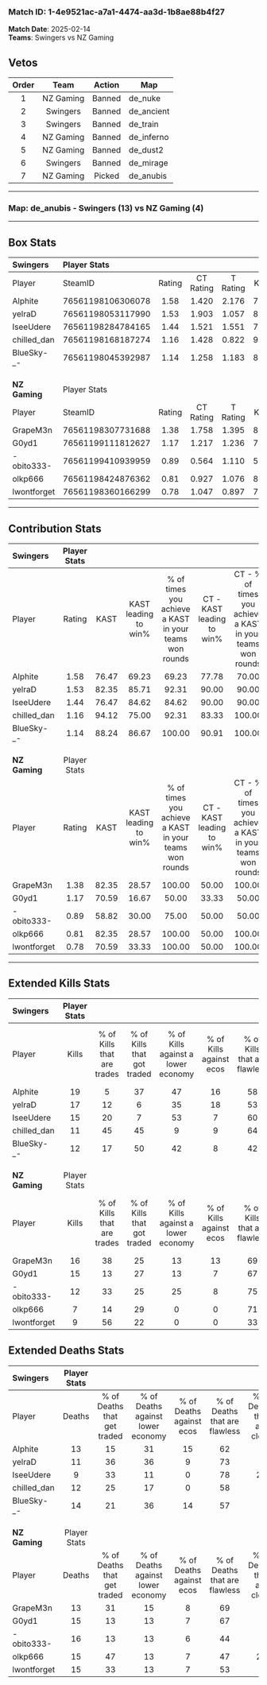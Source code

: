 ### Match ID: 1-4e9521ac-a7a1-4474-aa3d-1b8ae88b4f27  
**Match Date**: 2025-02-14  
**Teams**: Swingers vs NZ Gaming  

## Vetos  

| Order | Team | Action | Map |
| :---: | :--: | :----: | --- |
| 1 | NZ Gaming | Banned | de_nuke |
| 2 | Swingers | Banned | de_ancient |
| 3 | Swingers | Banned | de_train |
| 4 | NZ Gaming | Banned | de_inferno |
| 5 | NZ Gaming | Banned | de_dust2 |
| 6 | Swingers | Banned | de_mirage |
| 7 | NZ Gaming | Picked | de_anubis |

---  

### **Map**: de_anubis - Swingers (13) vs NZ Gaming (4)  
---  

## Box Stats  

| **Swingers**  | Player Stats      |        |           |          |       |       |       |         |        |      |     |
| :- | :- | :-: | :-: | :-: | :-: | :-: | :-: | :-: | :-: | :-: | :-: |
| Player        | SteamID           | Rating | CT Rating | T Rating | KAST  |  ADR  | Kills | Assists | Deaths | K/D  | HS% |
| Alphite       | 76561198106306078 |  1.58  |   1.420   |  2.176   | 76.47 | 118.5 |  19   |    3    |   13   | 1.46 | 73  |
| yelraD        | 76561198053117990 |  1.53  |   1.903   |  1.057   | 82.35 | 97.3  |  17   |    6    |   11   | 1.55 | 41  |
| IseeUdere     | 76561198284784165 |  1.44  |   1.521   |  1.551   | 76.47 | 95.8  |  15   |    5    |   9    | 1.67 | 60  |
| chilled_dan   | 76561198168187274 |  1.16  |   1.428   |  0.822   | 94.12 | 62.7  |  11   |    4    |   12   | 0.92 | 63  |
| BlueSky-_-    | 76561198045392987 |  1.14  |   1.258   |  1.183   | 88.24 | 75.2  |  12   |    4    |   14   | 0.86 | 33  |
|               |                   |        |           |          |       |       |       |         |        |      |     |
|               |                   |        |           |          |       |       |       |         |        |      |     |
|               |                   |        |           |          |       |       |       |         |        |      |     |
| **NZ Gaming** | Player Stats      |        |           |          |       |       |       |         |        |      |     |
| Player        | SteamID           | Rating | CT Rating | T Rating | KAST  |  ADR  | Kills | Assists | Deaths | K/D  | HS% |
| GrapeM3n      | 76561198307731688 |  1.38  |   1.758   |  1.395   | 82.35 | 86.9  |  16   |    5    |   13   | 1.23 | 43  |
| G0yd1         | 76561199111812627 |  1.17  |   1.217   |  1.236   | 70.59 | 89.7  |  15   |    2    |   15   | 1.00 | 73  |
| -obito333-    | 76561199410939959 |  0.89  |   0.564   |  1.110   | 58.82 | 84.2  |  12   |    3    |   16   | 0.75 | 66  |
| olkp666       | 76561198424876362 |  0.81  |   0.927   |  1.076   | 82.35 | 68.0  |   7   |    8    |   15   | 0.47 | 57  |
| lwontforget   | 76561198360166299 |  0.78  |   1.047   |  0.897   | 70.59 | 61.5  |   9   |    4    |   15   | 0.60 | 33  |
---  

## Contribution Stats  

| **Swingers**  | Player Stats |       |                      |                                                        |                           |                                                             |                          |                                                            |
| :- | :-: | :-: | :-: | :-: | :-: | :-: | :-: | :-: |
| Player        |    Rating    | KAST  | KAST leading to win% | % of times you achieve a KAST in your teams won rounds | CT - KAST leading to win% | CT - % of times you achieve a KAST in your teams won rounds | T - KAST leading to win% | T - % of times you achieve a KAST in your teams won rounds |
| Alphite       |     1.58     | 76.47 |        69.23         |                         69.23                          |           77.78           |                            70.00                            |          50.00           |                           66.67                            |
| yelraD        |     1.53     | 82.35 |        85.71         |                         92.31                          |           90.00           |                            90.00                            |          75.00           |                           100.00                           |
| IseeUdere     |     1.44     | 76.47 |        84.62         |                         84.62                          |           90.00           |                            90.00                            |          66.67           |                           66.67                            |
| chilled_dan   |     1.16     | 94.12 |        75.00         |                         92.31                          |           83.33           |                           100.00                            |          50.00           |                           66.67                            |
| BlueSky-_-    |     1.14     | 88.24 |        86.67         |                         100.00                         |           90.91           |                           100.00                            |          75.00           |                           100.00                           |
|               |              |       |                      |                                                        |                           |                                                             |                          |                                                            |
|               |              |       |                      |                                                        |                           |                                                             |                          |                                                            |
|               |              |       |                      |                                                        |                           |                                                             |                          |                                                            |
| **NZ Gaming** | Player Stats |       |                      |                                                        |                           |                                                             |                          |                                                            |
| Player        |    Rating    | KAST  | KAST leading to win% | % of times you achieve a KAST in your teams won rounds | CT - KAST leading to win% | CT - % of times you achieve a KAST in your teams won rounds | T - KAST leading to win% | T - % of times you achieve a KAST in your teams won rounds |
| GrapeM3n      |     1.38     | 82.35 |        28.57         |                         100.00                         |           50.00           |                           100.00                            |          20.00           |                           100.00                           |
| G0yd1         |     1.17     | 70.59 |        16.67         |                         50.00                          |           33.33           |                            50.00                            |          11.11           |                           50.00                            |
| -obito333-    |     0.89     | 58.82 |        30.00         |                         75.00                          |           50.00           |                            50.00                            |          25.00           |                           100.00                           |
| olkp666       |     0.81     | 82.35 |        28.57         |                         100.00                         |           50.00           |                           100.00                            |          20.00           |                           100.00                           |
| lwontforget   |     0.78     | 70.59 |        33.33         |                         100.00                         |           50.00           |                           100.00                            |          25.00           |                           100.00                           |
---  

## Extended Kills Stats  

| **Swingers**  | Player Stats |                            |                            |                                    |                         |                              |                                 |                                       |                    |           |
| :- | :-: | :-: | :-: | :-: | :-: | :-: | :-: | :-: | :-: | :-: |
| Player        |    Kills     | % of Kills that are trades | % of Kills that got traded | % of Kills against a lower economy | % of Kills against ecos | % of Kills that are flawless | % of Kills that are close duels | % of Kills that are assisted by flash | Pistol Round Kills | AWP Kills |
| Alphite       |      19      |             5              |             37             |                 47                 |           16            |              58              |                5                |                   5                   |         0          |     3     |
| yelraD        |      17      |             12             |             6              |                 35                 |           18            |              53              |               12                |                   6                   |         0          |     0     |
| IseeUdere     |      15      |             20             |             7              |                 53                 |            7            |              60              |               13                |                   0                   |         3          |     0     |
| chilled_dan   |      11      |             45             |             45             |                 9                  |            9            |              64              |                0                |                   0                   |         0          |     3     |
| BlueSky-_-    |      12      |             17             |             50             |                 42                 |            8            |              42              |                8                |                   0                   |         0          |     0     |
|               |              |                            |                            |                                    |                         |                              |                                 |                                       |                    |           |
|               |              |                            |                            |                                    |                         |                              |                                 |                                       |                    |           |
|               |              |                            |                            |                                    |                         |                              |                                 |                                       |                    |           |
| **NZ Gaming** | Player Stats |                            |                            |                                    |                         |                              |                                 |                                       |                    |           |
| Player        |    Kills     | % of Kills that are trades | % of Kills that got traded | % of Kills against a lower economy | % of Kills against ecos | % of Kills that are flawless | % of Kills that are close duels | % of Kills that are assisted by flash | Pistol Round Kills | AWP Kills |
| GrapeM3n      |      16      |             38             |             25             |                 13                 |           13            |              69              |                6                |                   6                   |         0          |     2     |
| G0yd1         |      15      |             13             |             27             |                 13                 |            7            |              67              |                7                |                   0                   |         0          |     2     |
| -obito333-    |      12      |             33             |             25             |                 25                 |            8            |              75              |                0                |                   0                   |         0          |     1     |
| olkp666       |      7       |             14             |             29             |                 0                  |            0            |              71              |               29                |                   0                   |         0          |     3     |
| lwontforget   |      9       |             56             |             22             |                 0                  |            0            |              33              |                0                |                   0                   |         0          |     1     |
## Extended Deaths Stats  

| **Swingers**  | Player Stats |                             |                                   |                          |                               |                            |                           |               |
| :- | :-: | :-: | :-: | :-: | :-: | :-: | :-: | :-: |
| Player        |    Deaths    | % of Deaths that get traded | % of Deaths against lower economy | % of Deaths against ecos | % of Deaths that are flawless | % of Deaths that are close | % of Deaths while blinded | Deaths to AWP |
| Alphite       |      13      |             15              |                31                 |            15            |              62               |             0              |             0             |       0       |
| yelraD        |      11      |             36              |                36                 |            9             |              73               |             0              |             0             |       0       |
| IseeUdere     |      9       |             33              |                11                 |            0             |              78               |             22             |             0             |       0       |
| chilled_dan   |      12      |             25              |                17                 |            0             |              58               |             8              |             8             |       0       |
| BlueSky-_-    |      14      |             21              |                36                 |            14            |              57               |             7              |             0             |       0       |
|               |              |                             |                                   |                          |                               |                            |                           |               |
|               |              |                             |                                   |                          |                               |                            |                           |               |
|               |              |                             |                                   |                          |                               |                            |                           |               |
| **NZ Gaming** | Player Stats |                             |                                   |                          |                               |                            |                           |               |
| Player        |    Deaths    | % of Deaths that get traded | % of Deaths against lower economy | % of Deaths against ecos | % of Deaths that are flawless | % of Deaths that are close | % of Deaths while blinded | Deaths to AWP |
| GrapeM3n      |      13      |             31              |                15                 |            8             |              69               |             8              |             0             |       1       |
| G0yd1         |      15      |             13              |                13                 |            7             |              67               |             0              |             0             |       1       |
| -obito333-    |      16      |             13              |                13                 |            6             |              44               |             6              |             0             |       0       |
| olkp666       |      15      |             47              |                13                 |            7             |              47               |             20             |            13             |       1       |
| lwontforget   |      15      |             33              |                13                 |            7             |              53               |             7              |             0             |       0       |

